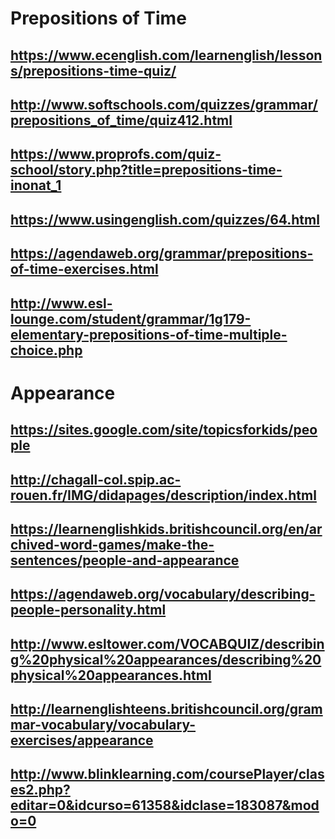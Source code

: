 # Prepositions of Time
## https://www.ecenglish.com/learnenglish/lessons/prepositions-time-quiz/
## http://www.softschools.com/quizzes/grammar/prepositions_of_time/quiz412.html
## https://www.proprofs.com/quiz-school/story.php?title=prepositions-time-inonat_1
## https://www.usingenglish.com/quizzes/64.html
## https://agendaweb.org/grammar/prepositions-of-time-exercises.html
## http://www.esl-lounge.com/student/grammar/1g179-elementary-prepositions-of-time-multiple-choice.php
# Appearance
## https://sites.google.com/site/topicsforkids/people
## http://chagall-col.spip.ac-rouen.fr/IMG/didapages/description/index.html
## https://learnenglishkids.britishcouncil.org/en/archived-word-games/make-the-sentences/people-and-appearance
## https://agendaweb.org/vocabulary/describing-people-personality.html
## http://www.esltower.com/VOCABQUIZ/describing%20physical%20appearances/describing%20physical%20appearances.html
## http://learnenglishteens.britishcouncil.org/grammar-vocabulary/vocabulary-exercises/appearance
## http://www.blinklearning.com/coursePlayer/clases2.php?editar=0&idcurso=61358&idclase=183087&modo=0
